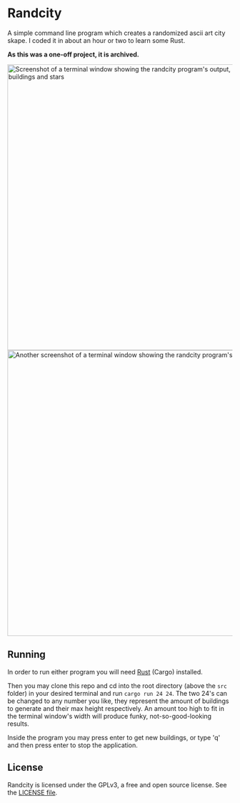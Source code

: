 # Randcity
A simple command line program which creates a randomized ascii art city skape.
I coded it in about an hour or two to learn some Rust.

**As this was a one-off project, it is archived.**

<img alt="Screenshot of a terminal window showing the randcity program's output, being some ascii buildings and stars" src="https://user-images.githubusercontent.com/76508651/159110458-b14e5bb0-2f88-458f-88a5-abb3eeb3cb9e.png" style="width:40rem">
<img alt="Another screenshot of a terminal window showing the randcity program's output" src="https://user-images.githubusercontent.com/76508651/159110483-8056c38e-bf75-4149-bd8e-966a96d68a83.png" style="width:40rem">

## Running
In order to run either program you will need [Rust](https://www.rust-lang.org/learn/get-started) (Cargo)
installed.

Then you may clone this repo and cd into the root 
directory (above the ```src``` folder) in your desired terminal and run ```cargo run 24 24```.
The two 24's can be changed to any number you like, they represent the amount of buildings to generate
and their max height respectively. An amount too high to fit in the terminal window's width will produce
funky, not-so-good-looking results.

Inside the program you may press enter to get new buildings, or type 'q' and then press enter to stop
the application.

## License
Randcity is licensed under the GPLv3, a free and open source license. See the 
[LICENSE file](https://github.com/marcelohdez/randcity/blob/master/LICENSE).
